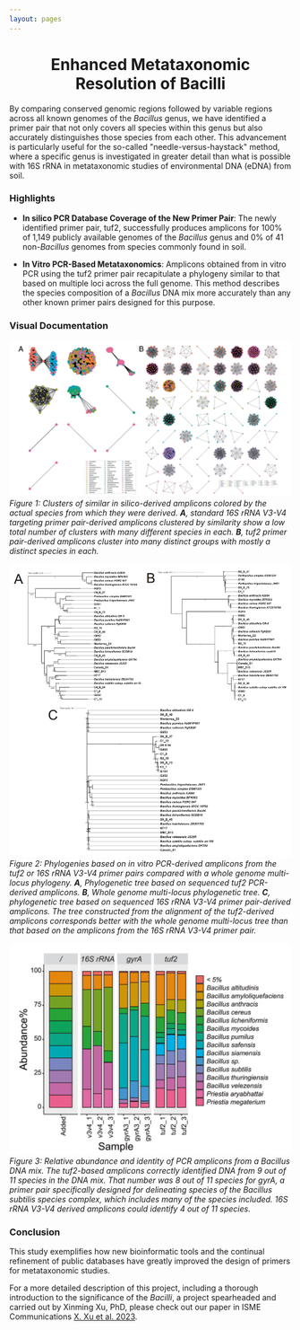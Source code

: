 ```yaml
---
layout: pages
---
```

<h1 align="center">Enhanced Metataxonomic Resolution of Bacilli</h1>

By comparing conserved genomic regions followed by variable regions across all known genomes of the *Bacillus* genus, we have identified a primer pair that not only covers all species within this genus but also accurately distinguishes those species from each other. This advancement is particularly useful for the so-called "needle-versus-haystack" method, where a specific genus is investigated in greater detail than what is possible with 16S rRNA in metataxonomic studies of environmental DNA (eDNA) from soil.

### Highlights
- **In silico PCR Database Coverage of the New Primer Pair**: The newly identified primer pair, tuf2, successfully produces amplicons for 100% of 1,149 publicly available genomes of the *Bacillus* genus and 0% of 41 non-*Bacillus* genomes from species commonly found in soil.

- **In Vitro PCR-Based Metataxonomics**: Amplicons obtained from in vitro PCR using the tuf2 primer pair recapitulate a phylogeny similar to that based on multiple loci across the full genome. This method describes the species composition of a *Bacillus* DNA mix more accurately than any other known primer pairs designed for this purpose.

### Visual Documentation
![Distinction of tuf2 Amplicons by Species](../../images/distinction_of_tuf2_amplicons_by_species.png)
*Figure 1: Clusters of similar in silico-derived amplicons colored by the actual species from which they were derived. **A**, standard 16S rRNA V3-V4 targeting primer pair-derived amplicons clustered by similarity show a low total number of clusters with many different species in each. **B**, tuf2 primer pair-derived amplicons cluster into many distinct groups with mostly a distinct species in each.*

![Phylogenetic Placement of PCR Amplicons](../../images/phylogenetic_placement_of_pcr_amplicons.png)
*Figure 2: Phylogenies based on in vitro PCR-derived amplicons from the tuf2 or 16S rRNA V3-V4 primer pairs compared with a whole genome multi-locus phylogeny. **A**, Phylogenetic tree based on sequenced tuf2 PCR-derived amplicons. **B**, Whole genome multi-locus phylogenetic tree. **C**, phylogenetic tree based on sequenced 16S rRNA V3-V4 primer pair-derived amplicons. The tree constructed from the alignment of the tuf2-derived amplicons corresponds better with the whole genome multi-locus tree than that based on the amplicons from the 16S rRNA V3-V4 primer pair.*

![DNA Mix Metataxonomic Identification by Primer Pairs](../../images/dnamix_metataxonomic_identification_by_primer_pair.png)
*Figure 3: Relative abundance and identity of PCR amplicons from a Bacillus DNA mix. The tuf2-based amplicons correctly identified DNA from 9 out of 11 species in the DNA mix. That number was 8 out of 11 species for gyrA, a primer pair specifically designed for delineating species of the Bacillus subtilis species complex, which includes many of the species included. 16S rRNA V3-V4 derived amplicons could identify 4 out of 11 species.*

### Conclusion
This study exemplifies how new bioinformatic tools and the continual refinement of public databases have greatly improved the design of primers for metataxonomic studies.

For a more detailed description of this project, including a thorough introduction to the significance of the *Bacilli*, a project spearheaded and carried out by Xinming Xu, PhD, please check out our paper in ISME Communications [X. Xu et al. 2023](https://www.nature.com/articles/s43705-023-00330-9).
